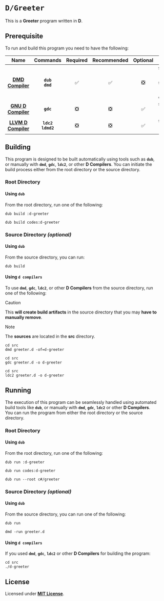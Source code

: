# `D/Greeter`

This is a **Greeter** program written in **D**.

## Prerequisite

To run and build this program you need to have the following:

<div align="center">

| Name | Commands | Required | Recommended | Optional | Notes |
|:----:|:--------:|:--------:|:-----------:|:--------:|:-----:|
| [**DMD Compiler**](https://dlang.org/download.html) | **`dub`**<br>**`dmd`** | &#9989; | &#9989; | &#10062; | **`sudo apt install dub`**<br>**`sudo apt install dmd-compiler`** |
| [**GNU D Compiler**](https://gcc.gnu.org) | **`gdc`** | &#10062; | &#10062; | &#9989; | **`sudo apt install gdc`** |
| [**LLVM D Compiler**](https://wiki.dlang.org/LDC) | **`ldc2`**<br>**`ldmd2`** | &#10062; | &#10062; | &#9989; | **`sudo apt install ldc`** |

</div>

## Building

This program is designed to be built automatically using tools such as **`dub`**, or manually with **`dmd`**, **`gdc`**, **`ldc2`**, or other **D Compilers**. You can initiate the build process either from the root directory or the source directory.

### Root Directory

#### Using `dub`

From the root directory, run one of the following:

```
dub build :d-greeter
```
```
dub build codes:d-greeter
```

### Source Directory _(optional)_

#### Using `dub`

From the source directory, you can run:

```
dub build
```

#### Using `d compilers`

To use **`dmd`**, **`gdc`**, **`ldc2`**, or other **D Compilers** from the source directory, run one of the following:

> [!CAUTION]
> This **will create build artifacts** in the source directory that you may **have to manually remove**.

> [!NOTE]
> The **sources** are located in the **src** directory.

```
cd src
dmd greeter.d -of=d-greeter
```
```
cd src
gdc greeter.d -o d-greeter
```
```
cd src
ldc2 greeter.d -o d-greeter
```

## Running

The execution of this program can be seamlessly handled using automated build tools like **`dub`**, or manually with **`dmd`**, **`gdc`**, **`ldc2`** or other **D Compilers**. You can run the program from either the root directory or the source directory.

### Root Directory

#### Using `dub`

From the root directory, run one of the following:

```
dub run :d-greeter
```
```
dub run codes:d-greeter
```
```
dub run --root c#/greeter
```

### Source Directory _(optional)_

#### Using `dub`

From the source directory, you can run one of the following:

```
dub run
```
```
dmd -run greeter.d
```

#### Using `d compilers`

If you used **`dmd`**, **`gdc`**, **`ldc2`** or other **D Compilers** for building the program:

```
cd src
./d-greeter
```

## License

Licensed under [**MIT License**](LICENSE).
